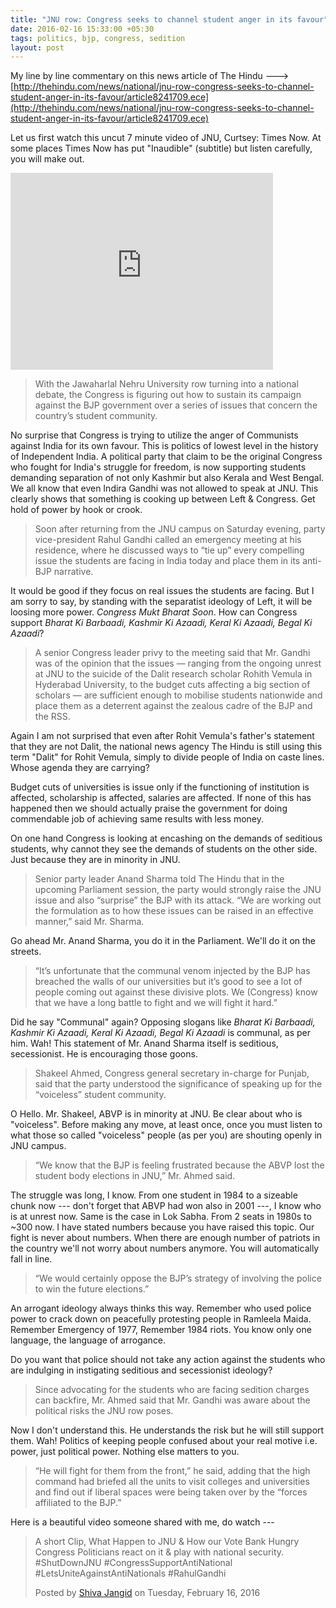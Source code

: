 ```yaml
---
title: "JNU row: Congress seeks to channel student anger in its favour"
date: 2016-02-16 15:33:00 +05:30
tags: politics, bjp, congress, sedition
layout: post
---
```


My line by line commentary on this news article of The Hindu ---> [http://thehindu.com/news/national/jnu-row-congress-seeks-to-channel-student-anger-in-its-favour/article8241709.ece](http://thehindu.com/news/national/jnu-row-congress-seeks-to-channel-student-anger-in-its-favour/article8241709.ece)

Let us first watch this uncut 7 minute video of JNU, Curtsey: Times Now. At some places Times Now has put "Inaudible" (subtitle) but listen carefully, you will make out.

<iframe width="420" height="315" src="https://www.youtube.com/embed/5ENmjAPOZuY" frameborder="0" allowfullscreen></iframe>

> With the Jawaharlal Nehru University row turning into a national debate, the Congress is figuring out how to sustain its campaign against the BJP government over a series of issues that concern the country’s student community.

No surprise that Congress is trying to utilize the anger of Communists against India for its own favour. This is politics of lowest level in the history of Independent India. A political party that claim to be the original Congress who fought for India's struggle for freedom, is now supporting students demanding separation of not only Kashmir but also Kerala and West Bengal. We all know that even Indira Gandhi was not allowed to speak at JNU. This clearly shows that something is cooking up between Left & Congress. Get hold of power by hook or crook.

> Soon after returning from the JNU campus on Saturday evening, party vice-president Rahul Gandhi called an emergency meeting at his residence, where he discussed ways to “tie up” every compelling issue the students are facing in India today and place them in its anti-BJP narrative.

It would be good if they focus on real issues the students are facing. But I am sorry to say, by standing with the separatist ideology of Left, it will be loosing more power. *Congress Mukt Bharat Soon*. How can Congress support *Bharat Ki Barbaadi, Kashmir Ki Azaadi, Keral Ki Azaadi, Begal Ki Azaadi*?

> A senior Congress leader privy to the meeting said that Mr. Gandhi was of the opinion that the issues — ranging from the ongoing unrest at JNU to the suicide of the Dalit research scholar Rohith Vemula in Hyderabad University, to the budget cuts affecting a big section of scholars — are sufficient enough to mobilise students nationwide and place them as a deterrent against the zealous cadre of the BJP and the RSS.

Again I am not surprised that even after Rohit Vemula's father's statement that they are not Dalit, the national news agency The Hindu is still using this term "Dalit" for Rohit Vemula, simply to divide people of India on caste lines. Whose agenda they are carrying?

Budget cuts of universities is issue only if the functioning of institution is affected, scholarship is affected, salaries are affected. If none of this has happened then we should actually praise the government for doing commendable job of achieving same results with less money.

On one hand Congress is looking at encashing on the demands of seditious students, why cannot they see the demands of students on the other side. Just because they are in minority in JNU.

> Senior party leader Anand Sharma told The Hindu that in the upcoming Parliament session, the party would strongly raise the JNU issue and also “surprise” the BJP with its attack. “We are working out the formulation as to how these issues can be raised in an effective manner,” said Mr. Sharma.

Go ahead Mr. Anand Sharma, you do it in the Parliament. We'll do it on the streets.

> “It’s unfortunate that the communal venom injected by the BJP has breached the walls of our universities but it’s good to see a lot of people coming out against these divisive plots. We (Congress) know that we have a long battle to fight and we will fight it hard.”

Did he say "Communal" again? Opposing slogans like *Bharat Ki Barbaadi, Kashmir Ki Azaadi, Keral Ki Azaadi, Begal Ki Azaadi* is communal, as per him. Wah! This statement of Mr. Anand Sharma itself is seditious, secessionist. He is encouraging those goons.

> Shakeel Ahmed, Congress general secretary in-charge for Punjab, said that the party understood the significance of speaking up for the “voiceless” student community.

O Hello. Mr. Shakeel, ABVP is in minority at JNU. Be clear about who is "voiceless". Before making any move, at least once, once you must listen to what those so called "voiceless" people (as per you) are shouting openly in JNU campus.

> “We know that the BJP is feeling frustrated because the ABVP lost the student body elections in JNU,” Mr. Ahmed said.

The struggle was long, I know. From one student in 1984 to a sizeable chunk now --- don't forget that ABVP had won also in 2001 ---, I know who is at unrest now. Same is the case in Lok Sabha. From 2 seats in 1980s to ~300 now. I have stated numbers because you have raised this topic. Our fight is never about numbers. When there are enough number of patriots in the country we'll not worry about numbers anymore. You will automatically fall in line.

> “We would certainly oppose the BJP’s strategy of involving the police to win the future elections.”

An arrogant ideology always thinks this way. Remember who used police power to crack down on peacefully protesting people in Ramleela Maida. Remember Emergency of 1977, Remember 1984 riots. You know only one language, the language of arrogance.

Do you want that police should not take any action against the students who are indulging in instigating seditious and secessionist ideology?

> Since advocating for the students who are facing sedition charges can backfire, Mr. Ahmed said that Mr. Gandhi was aware about the political risks the JNU row poses.

Now I don't understand this. He understands the risk but he will still support them. Wah! Politics of keeping people confused about your real motive i.e. power, just political power. Nothing else matters to you.

> “He will fight for them from the front,” he said, adding that the high command had briefed all the units to visit colleges and universities and find out if liberal spaces were being taken over by the “forces affiliated to the BJP.”

Here is a beautiful video someone shared with me, do watch ---

<div id="fb-root"></div><script>(function(d, s, id) {  var js, fjs = d.getElementsByTagName(s)[0];  if (d.getElementById(id)) return;  js = d.createElement(s); js.id = id;  js.src = "//connect.facebook.net/en_US/sdk.js#xfbml=1&version=v2.3";  fjs.parentNode.insertBefore(js, fjs);}(document, 'script', 'facebook-jssdk'));</script><div class="fb-video" data-allowfullscreen="1" data-href="https://www.facebook.com/1548423492150726/videos/1561931017466640/"><div class="fb-xfbml-parse-ignore"><blockquote cite="https://www.facebook.com/1548423492150726/videos/1561931017466640/"><a href="https://www.facebook.com/1548423492150726/videos/1561931017466640/"></a><p>A short Clip, What Happen to JNU &amp; How our Vote Bank Hungry Congress Politicians react on it &amp; play with national security. #ShutDownJNU #CongressSupportAntiNational #LetsUniteAgainstAntiNationals #RahulGandhi</p>Posted by <a href="https://www.facebook.com/Shiva-Jangid-1548423492150726/">Shiva Jangid</a> on Tuesday, February 16, 2016</blockquote></div></div>

